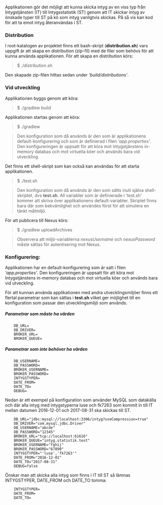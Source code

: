 Applikationen gör det möjligt att kunna skicka intyg av en viss typ från Intygstjänsten (IT) till Intygsstatistik (ST) genom att IT skickar intyg av önskade typer till ST på kö som intyg vanligtvis skickas. På så vis kan kod för att ta emot intyg återanvändas i ST.

### Distribution
I root-katalogen av projektet finns ett bash-skript (**distribution.sh**) vars uppgift är att skapa en distribution (zip-fil) med de filer som behövs för att kunna använda applikationen. För att skapa en distribution körs:
> $ ./distribution.sh

Den skapade zip-filen hittas sedan under _'build/distributions'_.

### Vid utveckling
Applikationen byggs genom att köra:
> $ ./gradlew build

Applikationen startas genom att köra:
> $ ./gradlew

> Den konfiguration som då används är den som är applikationens default-konfigurering  och som är definierad i filen _'app.properties'_. Den konfigureringen är uppsatt för att köra mot Intygstjänstens in-memory databas och mot virtuella köer och används bara vid utveckling.

Det finns ett shell-skript som kan också kan användas för att starta applikationen.
> $ ./test.sh

> Den konfiguration som då används är den som sätts inuti själva shell-skriptet, dvs **test.sh**. All variabler som är definierade i 'test.sh' kommer att skriva över applikationens default-variabler. Skriptet finns bara där som bekvämlighet och användes först för att simulera en tänkt målmiljö.

För att publicera till Nexus körs:
> $ ./gradlew uploadArchives

> Observera att miljö-variablerna *nexusUsername* och *nexusPassword* måste sättas för autentisering mot Nexus.

### Konfigurering:
Applikationen har en default-konfigurering som är satt i filen _'app.properties'_. Den konfigureringen är uppsatt för att köra mot Intygstjänstens in-memory databas och mot virtuella köer och används bara vid utveckling.

För att kunnan använda applikationen med andra utvecklingsmiljöer finns ett flertal parametrar som kan sättas i **test.sh** vilket ger möjlighet till en konfiguration som passar den utvecklingsmiljö som används.

##### Parametrar som måste ha värden
		DB_URL=
		DB_DRIVER=
		BROKER_URL=
		BROKER_QUEUE=

##### Parametrar som inte behöver ha värden
		DB_USERNAME=
		DB_PASSWORD=
		BROKER_USERNAME=
		BROKER_PASSWORD=
		INTYGSTYPER=
		DATE_FROM=
		DATE_TO=
		DEBUG=

Nedan är ett exempel på konfiguration som använder MySQL som datakälla och där alla intyg med intygstyperna luse och fk7263 som kommit in till IT mellan datumen 2016-12-01 och 2017-08-31 ska skickas till ST.

		DB_URL="jdbc:mysql://localhost:3306/intyg?useCompression=true"
		DB_DRIVER="com.mysql.jdbc.Driver"
		DB_USERNAME="abcde"
		DB_PASSWORD="12345"
		BROKER_URL="tcp://localhost:61616"
		BROKER_QUEUE="intyg.statistik.test"
		BROKER_USERNAME="fghij"
		BROKER_PASSWORD="67890"
		INTYGSTYPER="'luse','fk7263'"
		DATE_FROM="2016-12-01"
		DATE_TO="2017-08-31"
		DEBUG=false

Önskar man att skicka alla intyg som finns i IT till ST så lämnas INTYGSTYPER, DATE_FROM och DATE_TO tomma:

		INTYGSTYPER=
		DATE_FROM=
		DATE_TO=
